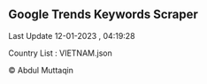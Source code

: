 

## Google Trends Keywords Scraper 
 
Last Update 12-01-2023 , 04:19:28

Country List :
VIETNAM.json



© Abdul Muttaqin 
